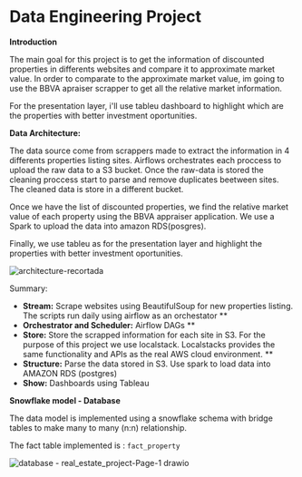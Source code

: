 # Data Engineering Project

**Introduction**

The main goal for this project is to get the information of discounted properties in differents websites and compare it to approximate market value. In order to comparate to the approximate market value, im going to use the BBVA apraiser scrapper to get all the relative market information. 

For the presentation layer, i'll use tableu dashboard to highlight which are the properties with better investment oportunities.

**Data Architecture:**

The data source come from scrappers made to extract the information in 4 differents properties listing sites. Airflows orchestrates each proccess to upload the raw data to a S3 bucket. Once the raw-data is stored the cleaning proccess start to parse and remove duplicates beetween sites. The cleaned data is store in a different bucket.

Once we have the list of discounted properties, we find the relative market value of each property using the BBVA appraiser application. We use a Spark to upload the data into amazon RDS(posgres).

Finally, we use tableu as for the presentation layer and highlight the properties with better investment oportunities.

![architecture-recortada](https://user-images.githubusercontent.com/102515224/177830368-dcab8e8d-b830-491d-8b31-961469d160a0.png)


Summary:

+ **Stream:** Scrape websites using BeautifulSoup for new properties listing. The scripts run daily using airflow as an orchestator **
+ **Orchestrator and Scheduler:** Airflow DAGs **
+ **Store:** Store the scrapped information for each site in S3. For the purpose of this project we use localstack. Localstacks provides the same functionality and APIs as the real AWS cloud environment. **
+ **Structure:** Parse the data stored in S3. Use spark to load data into AMAZON RDS (postgres)
+ **Show:** Dashboards using Tableau


**Snowflake model - Database**

The data model is implemented using a snowflake schema with bridge tables to make many to many (n:n) relationship.

The fact table implemented is : `fact_property` 

![database - real_estate_project-Page-1 drawio](https://user-images.githubusercontent.com/102515224/177783719-3f83a6ad-c754-4944-9e32-0abc422ad2e4.png)
